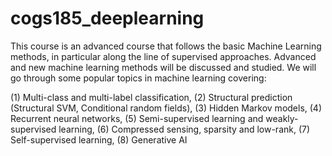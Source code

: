 # cogs185_deeplearning

This course is an advanced course that follows the basic Machine Learning methods, in particular along the line of supervised approaches. Advanced and new machine learning methods will be discussed and studied. We will go through some popular topics in machine learning covering:

(1) Multi-class  and multi-label classification, (2) Structural prediction (Structural SVM, Conditional random fields), (3) Hidden Markov models, (4) Recurrent neural networks, (5) Semi-supervised learning and weakly-supervised learning, (6) Compressed sensing, sparsity and low-rank, (7) Self-supervised learning, (8) Generative AI

